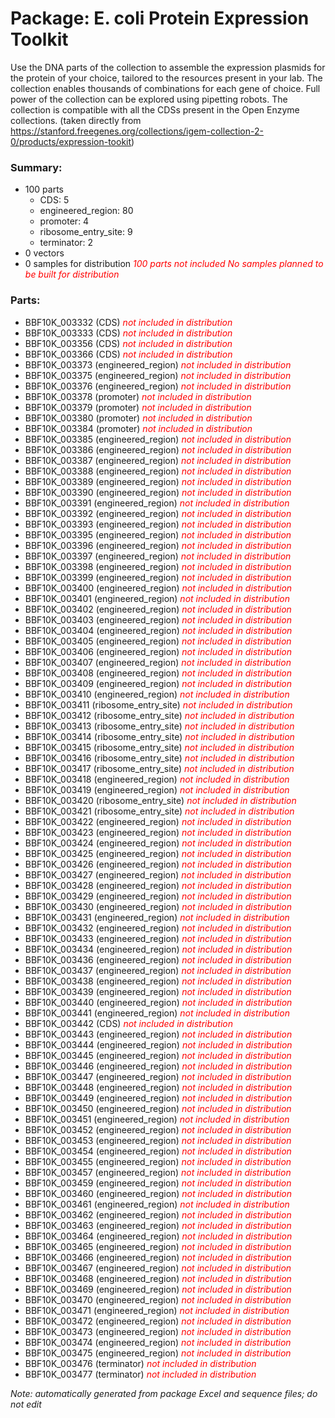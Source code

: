 # Package: E. coli Protein Expression Toolkit

Use the DNA parts of the collection to assemble the expression plasmids for the protein of your choice, tailored to the resources present in your lab. The collection enables thousands of combinations for each gene of choice. Full power of the collection can be explored using pipetting robots. The collection is compatible with all the CDSs present in the Open Enzyme collections. (taken directly from https://stanford.freegenes.org/collections/igem-collection-2-0/products/expression-tookit)

### Summary:

- 100 parts
    - CDS: 5
    - engineered_region: 80
    - promoter: 4
    - ribosome_entry_site: 9
    - terminator: 2
- 0 vectors
- 0 samples for distribution _<span style="color:red">100 parts not included</span>_ _<span style="color:red">No samples planned to be built for distribution</span>_

### Parts:

- BBF10K_003332 (CDS) _<span style="color:red">not included in distribution</span>_
- BBF10K_003333 (CDS) _<span style="color:red">not included in distribution</span>_
- BBF10K_003356 (CDS) _<span style="color:red">not included in distribution</span>_
- BBF10K_003366 (CDS) _<span style="color:red">not included in distribution</span>_
- BBF10K_003373 (engineered_region) _<span style="color:red">not included in distribution</span>_
- BBF10K_003375 (engineered_region) _<span style="color:red">not included in distribution</span>_
- BBF10K_003376 (engineered_region) _<span style="color:red">not included in distribution</span>_
- BBF10K_003378 (promoter) _<span style="color:red">not included in distribution</span>_
- BBF10K_003379 (promoter) _<span style="color:red">not included in distribution</span>_
- BBF10K_003380 (promoter) _<span style="color:red">not included in distribution</span>_
- BBF10K_003384 (promoter) _<span style="color:red">not included in distribution</span>_
- BBF10K_003385 (engineered_region) _<span style="color:red">not included in distribution</span>_
- BBF10K_003386 (engineered_region) _<span style="color:red">not included in distribution</span>_
- BBF10K_003387 (engineered_region) _<span style="color:red">not included in distribution</span>_
- BBF10K_003388 (engineered_region) _<span style="color:red">not included in distribution</span>_
- BBF10K_003389 (engineered_region) _<span style="color:red">not included in distribution</span>_
- BBF10K_003390 (engineered_region) _<span style="color:red">not included in distribution</span>_
- BBF10K_003391 (engineered_region) _<span style="color:red">not included in distribution</span>_
- BBF10K_003392 (engineered_region) _<span style="color:red">not included in distribution</span>_
- BBF10K_003393 (engineered_region) _<span style="color:red">not included in distribution</span>_
- BBF10K_003395 (engineered_region) _<span style="color:red">not included in distribution</span>_
- BBF10K_003396 (engineered_region) _<span style="color:red">not included in distribution</span>_
- BBF10K_003397 (engineered_region) _<span style="color:red">not included in distribution</span>_
- BBF10K_003398 (engineered_region) _<span style="color:red">not included in distribution</span>_
- BBF10K_003399 (engineered_region) _<span style="color:red">not included in distribution</span>_
- BBF10K_003400 (engineered_region) _<span style="color:red">not included in distribution</span>_
- BBF10K_003401 (engineered_region) _<span style="color:red">not included in distribution</span>_
- BBF10K_003402 (engineered_region) _<span style="color:red">not included in distribution</span>_
- BBF10K_003403 (engineered_region) _<span style="color:red">not included in distribution</span>_
- BBF10K_003404 (engineered_region) _<span style="color:red">not included in distribution</span>_
- BBF10K_003405 (engineered_region) _<span style="color:red">not included in distribution</span>_
- BBF10K_003406 (engineered_region) _<span style="color:red">not included in distribution</span>_
- BBF10K_003407 (engineered_region) _<span style="color:red">not included in distribution</span>_
- BBF10K_003408 (engineered_region) _<span style="color:red">not included in distribution</span>_
- BBF10K_003409 (engineered_region) _<span style="color:red">not included in distribution</span>_
- BBF10K_003410 (engineered_region) _<span style="color:red">not included in distribution</span>_
- BBF10K_003411 (ribosome_entry_site) _<span style="color:red">not included in distribution</span>_
- BBF10K_003412 (ribosome_entry_site) _<span style="color:red">not included in distribution</span>_
- BBF10K_003413 (ribosome_entry_site) _<span style="color:red">not included in distribution</span>_
- BBF10K_003414 (ribosome_entry_site) _<span style="color:red">not included in distribution</span>_
- BBF10K_003415 (ribosome_entry_site) _<span style="color:red">not included in distribution</span>_
- BBF10K_003416 (ribosome_entry_site) _<span style="color:red">not included in distribution</span>_
- BBF10K_003417 (ribosome_entry_site) _<span style="color:red">not included in distribution</span>_
- BBF10K_003418 (engineered_region) _<span style="color:red">not included in distribution</span>_
- BBF10K_003419 (engineered_region) _<span style="color:red">not included in distribution</span>_
- BBF10K_003420 (ribosome_entry_site) _<span style="color:red">not included in distribution</span>_
- BBF10K_003421 (ribosome_entry_site) _<span style="color:red">not included in distribution</span>_
- BBF10K_003422 (engineered_region) _<span style="color:red">not included in distribution</span>_
- BBF10K_003423 (engineered_region) _<span style="color:red">not included in distribution</span>_
- BBF10K_003424 (engineered_region) _<span style="color:red">not included in distribution</span>_
- BBF10K_003425 (engineered_region) _<span style="color:red">not included in distribution</span>_
- BBF10K_003426 (engineered_region) _<span style="color:red">not included in distribution</span>_
- BBF10K_003427 (engineered_region) _<span style="color:red">not included in distribution</span>_
- BBF10K_003428 (engineered_region) _<span style="color:red">not included in distribution</span>_
- BBF10K_003429 (engineered_region) _<span style="color:red">not included in distribution</span>_
- BBF10K_003430 (engineered_region) _<span style="color:red">not included in distribution</span>_
- BBF10K_003431 (engineered_region) _<span style="color:red">not included in distribution</span>_
- BBF10K_003432 (engineered_region) _<span style="color:red">not included in distribution</span>_
- BBF10K_003433 (engineered_region) _<span style="color:red">not included in distribution</span>_
- BBF10K_003434 (engineered_region) _<span style="color:red">not included in distribution</span>_
- BBF10K_003436 (engineered_region) _<span style="color:red">not included in distribution</span>_
- BBF10K_003437 (engineered_region) _<span style="color:red">not included in distribution</span>_
- BBF10K_003438 (engineered_region) _<span style="color:red">not included in distribution</span>_
- BBF10K_003439 (engineered_region) _<span style="color:red">not included in distribution</span>_
- BBF10K_003440 (engineered_region) _<span style="color:red">not included in distribution</span>_
- BBF10K_003441 (engineered_region) _<span style="color:red">not included in distribution</span>_
- BBF10K_003442 (CDS) _<span style="color:red">not included in distribution</span>_
- BBF10K_003443 (engineered_region) _<span style="color:red">not included in distribution</span>_
- BBF10K_003444 (engineered_region) _<span style="color:red">not included in distribution</span>_
- BBF10K_003445 (engineered_region) _<span style="color:red">not included in distribution</span>_
- BBF10K_003446 (engineered_region) _<span style="color:red">not included in distribution</span>_
- BBF10K_003447 (engineered_region) _<span style="color:red">not included in distribution</span>_
- BBF10K_003448 (engineered_region) _<span style="color:red">not included in distribution</span>_
- BBF10K_003449 (engineered_region) _<span style="color:red">not included in distribution</span>_
- BBF10K_003450 (engineered_region) _<span style="color:red">not included in distribution</span>_
- BBF10K_003451 (engineered_region) _<span style="color:red">not included in distribution</span>_
- BBF10K_003452 (engineered_region) _<span style="color:red">not included in distribution</span>_
- BBF10K_003453 (engineered_region) _<span style="color:red">not included in distribution</span>_
- BBF10K_003454 (engineered_region) _<span style="color:red">not included in distribution</span>_
- BBF10K_003455 (engineered_region) _<span style="color:red">not included in distribution</span>_
- BBF10K_003457 (engineered_region) _<span style="color:red">not included in distribution</span>_
- BBF10K_003459 (engineered_region) _<span style="color:red">not included in distribution</span>_
- BBF10K_003460 (engineered_region) _<span style="color:red">not included in distribution</span>_
- BBF10K_003461 (engineered_region) _<span style="color:red">not included in distribution</span>_
- BBF10K_003462 (engineered_region) _<span style="color:red">not included in distribution</span>_
- BBF10K_003463 (engineered_region) _<span style="color:red">not included in distribution</span>_
- BBF10K_003464 (engineered_region) _<span style="color:red">not included in distribution</span>_
- BBF10K_003465 (engineered_region) _<span style="color:red">not included in distribution</span>_
- BBF10K_003466 (engineered_region) _<span style="color:red">not included in distribution</span>_
- BBF10K_003467 (engineered_region) _<span style="color:red">not included in distribution</span>_
- BBF10K_003468 (engineered_region) _<span style="color:red">not included in distribution</span>_
- BBF10K_003469 (engineered_region) _<span style="color:red">not included in distribution</span>_
- BBF10K_003470 (engineered_region) _<span style="color:red">not included in distribution</span>_
- BBF10K_003471 (engineered_region) _<span style="color:red">not included in distribution</span>_
- BBF10K_003472 (engineered_region) _<span style="color:red">not included in distribution</span>_
- BBF10K_003473 (engineered_region) _<span style="color:red">not included in distribution</span>_
- BBF10K_003474 (engineered_region) _<span style="color:red">not included in distribution</span>_
- BBF10K_003475 (engineered_region) _<span style="color:red">not included in distribution</span>_
- BBF10K_003476 (terminator) _<span style="color:red">not included in distribution</span>_
- BBF10K_003477 (terminator) _<span style="color:red">not included in distribution</span>_

_Note: automatically generated from package Excel and sequence files; do not edit_
